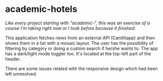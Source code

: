 # academic-hotels

*Like every project starting with "academic-", this was an exercise of a course I'm taking right now or I took before because it finished.*

This application fetches news from an external API (Canillitapp) and then shows them in a list with a mosaic layout. The user has the possibility of filtering by category or doing a custom search if he/she wants to.
The app has a dark/light mode toggler too. It's located at the top-left part of the header.

There are some issues related with the responsive design which had been left unresolved.